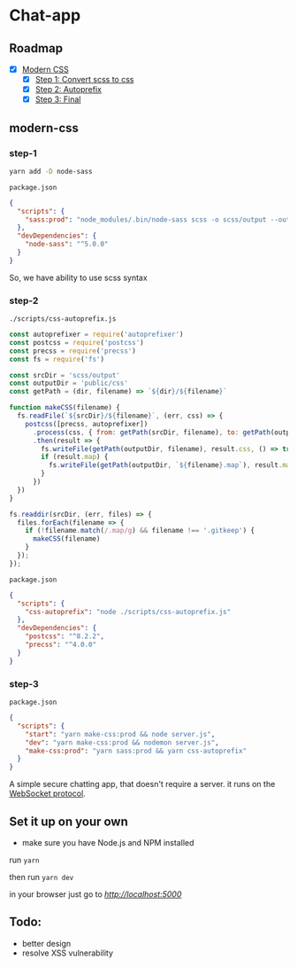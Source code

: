 # Chat-app

## Roadmap

- [x] [Modern CSS](#modern-css)
  - [x] [Step 1: Convert scss to css](#step-1)
  - [x] [Step 2: Autoprefix](#step-2)
  - [x] [Step 3: Final](#step-3)

## modern-css

### step-1

```bash
yarn add -D node-sass
```
`package.json`
```json
{
  "scripts": {
    "sass:prod": "node_modules/.bin/node-sass scss -o scss/output --output-style compressed --source-map true"
  },
  "devDependencies": {
    "node-sass": "^5.0.0"
  }
}
```
So, we have ability to use scss syntax

### step-2

`./scripts/css-autoprefix.js`
```js
const autoprefixer = require('autoprefixer')
const postcss = require('postcss')
const precss = require('precss')
const fs = require('fs')

const srcDir = 'scss/output'
const outputDir = 'public/css'
const getPath = (dir, filename) => `${dir}/${filename}`

function makeCSS(filename) {
  fs.readFile(`${srcDir}/${filename}`, (err, css) => {
    postcss([precss, autoprefixer])
      .process(css, { from: getPath(srcDir, filename), to: getPath(outputDir, filename) })
      .then(result => {
        fs.writeFile(getPath(outputDir, filename), result.css, () => true)
        if (result.map) {
          fs.writeFile(getPath(outputDir, `${filename}.map`), result.map, () => true)
        }
      })
  })
}

fs.readdir(srcDir, (err, files) => {
  files.forEach(filename => {
    if (!filename.match(/.map/g) && filename !== '.gitkeep') {
      makeCSS(filename)
    }
  });
});

```

`package.json`
```json
{
  "scripts": {
    "css-autoprefix": "node ./scripts/css-autoprefix.js"
  },
  "devDependencies": {
    "postcss": "^8.2.2",
    "precss": "^4.0.0"
  }
}
```

### step-3
`package.json`
```json
{
  "scripts": {
    "start": "yarn make-css:prod && node server.js",
    "dev": "yarn make-css:prod && nodemon server.js",
    "make-css:prod": "yarn sass:prod && yarn css-autoprefix"
  }
}
```

A simple secure chatting app, that doesn't require a server. it runs on the [WebSocket protocol](https://en.wikipedia.org/wiki/WebSocket).

## Set it up on your own
- make sure you have Node.js and NPM installed

run ```yarn```

then run ```yarn dev```

in your browser just go to [*http://localhost:5000*](http://localhost:5000*)

## Todo:
* better design
* resolve XSS vulnerability
